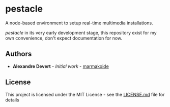 # pestacle

A node-based environment to setup real-time multimedia installations.

*pestacle* in its very early development stage, this repository exist for my
own convenience, don't expect documentation for now.

## Authors

* **Alexandre Devert** - *Initial work* - [marmakoide](https://github.com/marmakoide)

## License

This project is licensed under the MIT License - see the [LICENSE.md](LICENSE.md) file for details
